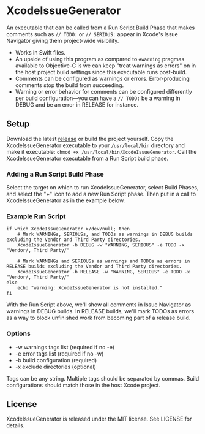 # XcodeIssueGenerator

An executable that can be called from a Run Script Build Phase that makes comments such as ```// TODO:``` or ```// SERIOUS:``` appear in Xcode's Issue Navigator giving them project-wide visibility.

- Works in Swift files.
- An upside of using this program as compared to ```#warning``` pragmas available to Objective-C is we can keep "treat warnings as errors" on in the host project build settings since this executable runs post-build.
- Comments can be configured as warnings or errors. Error-producing comments stop the build from succeeding.
- Warning or error behavior for comments can be configured differently per build configuration—you can have a ```// TODO:``` be a warning in DEBUG and be an error in RELEASE for instance.


## Setup
Download the latest [release](https://github.com/doubleencore/XcodeIssueGenerator/releases) or build the project yourself. Copy the XcodeIssueGenerator executable to your ```/usr/local/bin``` directory and make it executable: ```chmod +x /usr/local/bin/XcodeIssueGenerator```. Call the XcodeIssueGenerator executable from a Run Script build phase.

### Adding a Run Script Build Phase
Select the target on which to run XcodeIssueGenerator, select Build Phases, and select the "+" icon to add a new Run Script phase. Then put in a call to XcodeIssueGenerator as in the example below.

### Example Run Script
```
if which XcodeIssueGenerator >/dev/null; then
    # Mark WARNINGs, SERIOUSs, and TODOs as warnings in DEBUG builds excluding the Vendor and Third Party directories.
    XcodeIssueGenerator -b DEBUG -w "WARNING, SERIOUS" -e TODO -x "Vendor/, Third Party/"

    # Mark WARNINGs and SERIOUSs as warnings and TODOs as errors in RELEASE builds excluding the Vendor and Third Party directories.
    XcodeIssueGenerator -b RELEASE -w "WARNING, SERIOUS" -e TODO -x "Vendor/, Third Party/"
else
    echo "warning: XcodeIssueGenerator is not installed."
fi
```

With the Run Script above, we'll show all comments in Issue Navigator as warnings in DEBUG builds. In RELEASE builds, we'll mark TODOs as errors as a way to block unfinished work from becoming part of a release build.

### Options

* -w warnings tags list (required if no -e)
* -e error tags list (required if no -w)
* -b build configuration (required)
* -x exclude directories (optional)

Tags can be any string. Multiple tags should be separated by commas. Build configurations should match those in the host Xcode project.

## License

XcodeIssueGenerator is released under the MIT license. See LICENSE for details.
